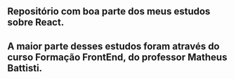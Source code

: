 ## Repositório com boa parte dos meus estudos sobre React.
## A maior parte desses estudos foram através do curso Formação FrontEnd, do professor Matheus Battisti.

